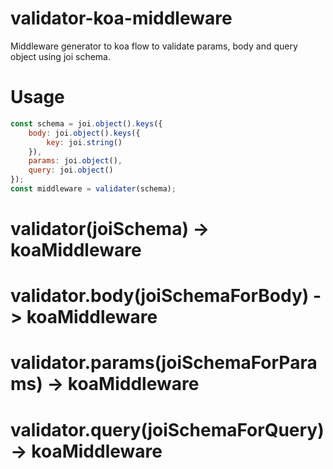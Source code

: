 # validator-koa-middleware
Middleware generator to koa flow to validate params, body and query  object using joi schema.

# Usage

```js
const schema = joi.object().keys({
    body: joi.object().keys({
        key: joi.string()
    }),
    params: joi.object(),
    query: joi.object()
});
const middleware = validater(schema);
```

# validator(joiSchema) -> koaMiddleware
# validator.body(joiSchemaForBody) -> koaMiddleware
# validator.params(joiSchemaForParams) -> koaMiddleware
# validator.query(joiSchemaForQuery) -> koaMiddleware